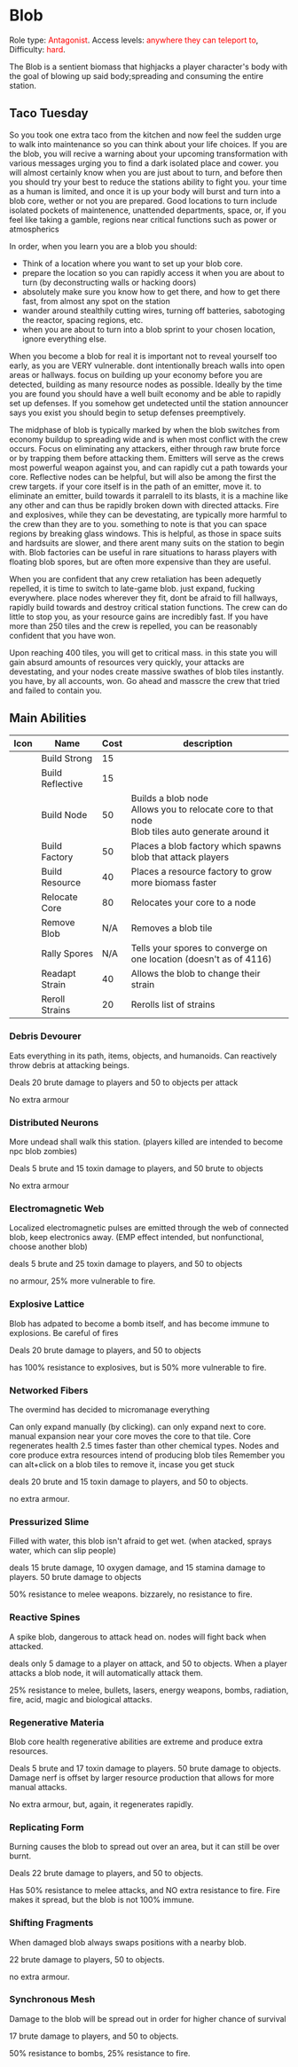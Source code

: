 # Blob
Role type:  <font color="Red">Antagonist</font>. Access levels: <font color="Red">anywhere they can teleport to</font>, Difficulty: <font color="Red">hard</font>.

The Blob is a sentient biomass that highjacks a player character's body with the goal of blowing up said body;spreading and consuming the entire station.

## Taco Tuesday  

So you took one extra taco from the kitchen and now feel the sudden urge to walk into maintenance so you can think about your life choices. If you are the blob, you will recive a warning about your upcoming transformation with various messages urging you to find a dark isolated place and cower. you will almost certainly know when you are just about to turn, and before then you should try your best to reduce the stations ability to fight you. your time as a human is limited, and once it is up your body will burst and turn into a blob core, wether or not you are prepared. Good locations to turn include isolated pockets of maintenence, unattended departments, space, or, if you feel like taking a gamble, regions near critical functions such as power or atmospherics

In order, when you learn you are a blob you should:

- Think of a location where you want to set up your blob core.
- prepare the location so you can rapidly access it when you are about to turn (by deconstructing walls or hacking doors)
- absolutely make sure you know how to get there, and how to get there fast, from almost any spot on the station
- wander around stealthily cutting wires, turning off batteries, sabotoging the reactor, spacing regions, etc.
- when you are about to turn into a blob sprint to your chosen location, ignore everything else.

When you become a blob for real it is important not to reveal yourself too early, as you are VERY vulnerable. dont intentionally breach walls into open areas or hallways. focus on building up your economy before you are detected, building as many resource nodes as possible. Ideally by the time you are found you should have a well built economy and be able to rapidly set up defenses. If you somehow get undetected until the station announcer says you exist you should begin to setup defenses preemptively.

The midphase of blob is typically marked by when the blob switches from economy buildup to spreading wide and is when most conflict with the crew occurs. Focus on eliminating any attackers, either through raw brute force or by trapping them before attacking them. Emitters will serve as the crews most powerful weapon against you, and can rapidly cut a path towards your core. Reflective nodes can be helpful, but will also be among the first the crew targets. if your core itself is in the path of an emitter, move it. to eliminate an emitter, build towards it parralell to its blasts, it is a machine like any other and can thus be rapidly broken down with directed attacks. Fire and explosives, while they can be devestating, are typically more harmful to the crew than they are to you. something to note is that you can space regions by breaking glass windows. This is helpful, as those in space suits and hardsuits are slower, and there arent many suits on the station to begin with. Blob factories can be useful in rare situations to harass players with floating blob spores, but are often more expensive than they are useful.

When you are confident that any crew retaliation has been adequetly repelled, it is time to switch to late-game blob. just expand, fucking everywhere. place nodes wherever they fit, dont be afraid to fill hallways, rapidly build towards and destroy critical station functions. The crew can do little to stop you, as your resource gains are incredibly fast. If you have more than 250 tiles and the crew is repelled, you can be reasonably confident that you have won. 

Upon reaching 400 tiles, you will get to critical mass. in this state you will gain absurd amounts of resources very quickly, your attacks are devestating, and your nodes create massive swathes of blob tiles instantly. you have, by all accounts, won. Go ahead and masscre the crew that tried and failed to contain you.

## Main Abilities 

| Icon | Name             | Cost | description                                                  |
| ---- | ---------------- | ---- | ------------------------------------------------------------ |
|      | Build Strong     | 15   |                                                              |
|      | Build Reflective | 15   |                                                              |
|      | Build Node       | 50   | Builds a blob node<br />Allows you to relocate core to that node<br />Blob tiles auto generate around it |
|      | Build Factory    | 50   | Places a blob factory which spawns blob that attack players  |
|      | Build Resource   | 40   | Places a resource factory to grow more biomass faster        |
|      | Relocate Core    | 80   | Relocates your core to a node                                |
|      | Remove Blob      | N/A  | Removes a blob tile                                          |
|      | Rally Spores     | N/A  | Tells your spores to converge on one location (doesn't as of 4116) |
|      | Readapt Strain   | 40   | Allows the blob to change their strain                       |
|      | Reroll Strains   | 20   | Rerolls list of strains                                      |



### Debris Devourer

Eats everything in its path, items, objects, and humanoids. Can reactively throw debris at attacking beings.

Deals 20 brute damage to players and 50 to objects per attack

No extra armour

### Distributed Neurons

More undead shall walk this station. (players killed are intended to become npc blob zombies)

Deals 5 brute and 15 toxin damage to players, and 50 brute to objects

No extra armour

### Electromagnetic Web

Localized electromagnetic pulses are emitted through the web of connected blob, keep electronics away. (EMP effect intended, but nonfunctional, choose another blob)

deals 5 brute and 25 toxin damage to players, and 50 to objects

no armour, 25% more vulnerable to fire.

### Explosive Lattice

Blob has adpated to become a bomb itself, and has become immune to explosions. Be careful of fires

Deals 20 brute damage to players, and 50 to objects

has 100% resistance to explosives, but is 50% more vulnerable to fire.

### Networked Fibers

The overmind has decided to micromanage everything

Can only expand manually (by clicking). can only expand next to core. manual expansion near your core moves the core to that tile. Core regenerates health 2.5 times faster than other chemical types. Nodes and core produce extra resources intend of producing blob tiles  Remember you can alt+click on a blob tiles to remove it, incase you get stuck

deals 20 brute and 15 toxin damage to players, and 50 to objects.

no extra armour.

### Pressurized Slime 

Filled with water, this blob isn't afraid to get wet. (when atacked, sprays water, which can slip people)

deals 15 brute damage, 10 oxygen damage, and 15 stamina damage to players. 50 brute damage to objects

50% resistance to melee weapons. bizzarely, no resistance to fire.

### Reactive Spines

A spike blob, dangerous to attack head on. nodes will fight back when attacked.

deals only 5 damage to a player on attack, and 50 to objects. When a player attacks a blob node, it will automatically attack them.

25% resistance to melee, bullets, lasers, energy weapons, bombs, radiation, fire, acid, magic and biological attacks.



### Regenerative Materia

Blob core health regenerative abilities are extreme and produce extra resources.

Deals 5 brute and 17 toxin damage to players. 50 brute damage to objects. Damage nerf is offset by larger resource production that allows for more
manual attacks.

No extra armour, but, again, it regenerates rapidly.

### Replicating Form

Burning causes the blob to spread out over an area, but it can still be over burnt.

Deals 22 brute damage to players, and 50 to objects.

Has 50% resistance to melee attacks, and NO extra resistance to fire. Fire makes it spread, but the blob is not 100% immune.


### Shifting Fragments

When damaged blob always swaps positions with a nearby blob.

22 brute damage to players, 50 to objects.

no extra armour.

### Synchronous Mesh

Damage to the blob will be spread out in order for higher chance of survival

17 brute damage to players, and 50 to objects.

50% resistance to bombs, 25% resistance to fire.
